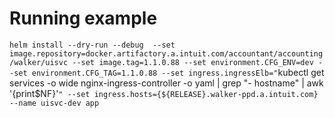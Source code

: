 # Running example
`helm install --dry-run --debug  --set image.repository=docker.artifactory.a.intuit.com/accountant/accounting/walker/uisvc --set image.tag=1.1.0.88 --set environment.CFG_ENV=dev --set environment.CFG_TAG=1.1.0.88 --set ingress.ingressElb="`kubectl get services -o wide  nginx-ingress-controller -o yaml | grep "\- hostname" | awk '{print$NF}'`" --set ingress.hosts={${RELEASE}.walker-ppd.a.intuit.com} --name uisvc-dev app`